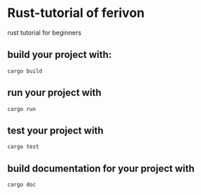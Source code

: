 # Rust-tutorial of ferivon
rust tutorial for beginners 

## build your project with:
`cargo build`
## run your project with 
`cargo run`

## test your project with 
` cargo test `
## build documentation for your project with 
`cargo doc`
